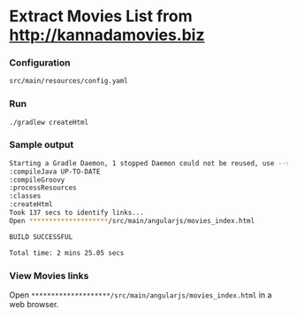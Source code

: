# Extract Movies List from http://kannadamovies.biz

### Configuration

```bash
src/main/resources/config.yaml
```

### Run
```bash
./gradlew createHtml
```

### Sample output
```bash
Starting a Gradle Daemon, 1 stopped Daemon could not be reused, use --status for details
:compileJava UP-TO-DATE
:compileGroovy
:processResources
:classes
:createHtml
Took 137 secs to identify links...
Open ********************/src/main/angularjs/movies_index.html

BUILD SUCCESSFUL

Total time: 2 mins 25.05 secs
```

### View Movies links

Open `********************/src/main/angularjs/movies_index.html` in a web browser.